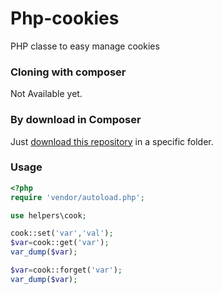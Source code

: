 # Php-cookies
PHP classe to easy manage cookies

### Cloning with composer
Not Available yet.

### By download in Composer 
Just [download this repository](https://github.com/r1d/Php-cookies/archive/master.zip) in a specific folder.

### Usage
```php
<?php
require 'vendor/autoload.php';

use helpers\cook;

cook::set('var','val');
$var=cook::get('var');
var_dump($var);

$var=cook::forget('var');
var_dump($var);
